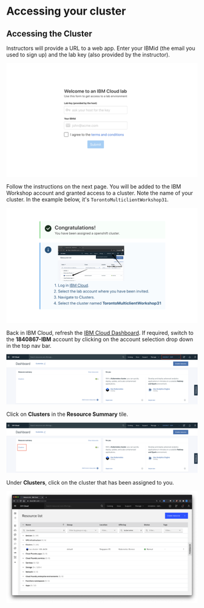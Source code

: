 # Accessing your cluster

## Accessing the Cluster

Instructors will provide a URL to a web app. Enter your IBMid (the email you used to sign up) and the lab key (also provided by the instructor).

![Get clusters app](../images/get-clusters.png)

Follow the instructions on the next page. You will be added to the IBM Workshop account and granted access to a cluster. Note the name of your cluster. In the example below, it's `TorontoMulticlientWorkshop31`.

![Instructions to access cluster](../images/access-clusters.png)

Back in IBM Cloud, refresh the [IBM Cloud Dashboard](https://cloud.ibm.com). If required, switch to the **1840867-IBM** account by clicking on the account selection drop down in the top nav bar.

![IBM Account](../images/ibmaccount.png)

Click on **Clusters** in the **Resource Summary** tile.

![Find the Resource Summary tile](../images/dashboard.png)

Under **Clusters**, click on the cluster that has been assigned to you.

![Choose a cluster](../images/ira-cluster.png)

<!-- Launch the **OpenShift web console** and have a look around! You can come back to this dashboard throughout your lab.

![Launch the OpenShift web console](../images/launch-console.png) -->
